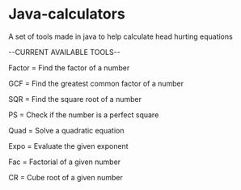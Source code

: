 # Java-calculators
A set of tools made in java to help calculate head hurting equations

--CURRENT AVAILABLE TOOLS--

Factor = Find the factor of a number

GCF = Find the greatest common factor of a number

SQR = Find the square root of a number

PS = Check if the number is a perfect square

Quad = Solve a quadratic equation

Expo = Evaluate the given exponent

Fac = Factorial of a given number

CR = Cube root of a given number
